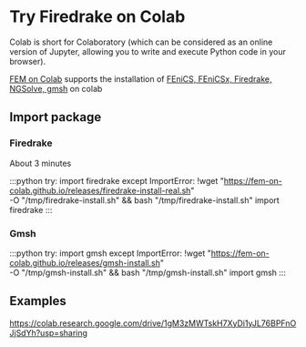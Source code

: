 # Try Firedrake on Colab

Colab is short for Colaboratory (which can be considered as an online version of Jupyter, allowing you to write and execute Python code in your browser).

[FEM on Colab](https://fem-on-colab.github.io/index.html) supports the installation of [FEniCS, FEniCSx, Firedrake, NGSolve, gmsh](https://fem-on-colab.github.io/packages.html) on colab
## Import package

### Firedrake

About 3 minutes

:::python
try:
    import firedrake
except ImportError:
    !wget "https://fem-on-colab.github.io/releases/firedrake-install-real.sh" \
        -O "/tmp/firedrake-install.sh" && bash "/tmp/firedrake-install.sh"
    import firedrake
:::

### Gmsh

:::python
try:
    import gmsh
except ImportError:
    !wget "https://fem-on-colab.github.io/releases/gmsh-install.sh" \
        -O "/tmp/gmsh-install.sh" && bash "/tmp/gmsh-install.sh"
    import gmsh
:::

## Examples

https://colab.research.google.com/drive/1gM3zMWTskH7XyDi1yJL76BPFnOJjSdYh?usp=sharing
